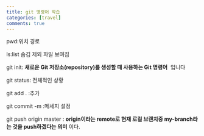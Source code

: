 ```yaml
---
title: git 명령어 학습
categories: [travel]
comments: true
---
```


pwd:위치 경로

ls:list 숨김 제외 파일 보여짐

git init: **새로운 Git 저장소(repository)를 생성할 때 사용하는 Git 명령어**
 입니다

git status: 전체적인 상황

git add . :추가 

git commit -m :메세지 설정

git push origin master : **origin이라는 remote로 현재 로컬 브랜치중 my-branch라는 것을 push하겠다는 의미** 이다.